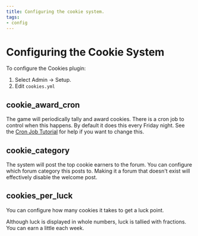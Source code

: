 ```yaml
---
title: Configuring the cookie system.
tags:
- config
---
```

# Configuring the Cookie System

To configure the Cookies plugin:

1. Select Admin -> Setup.
2. Edit `cookies.yml`

## cookie_award_cron

The game will periodically tally and award cookies.  There is a cron job to control when this happens.  By default it does this every Friday night.  See the [Cron Job Tutorial](http://www.aresmush.com/tutorials/code/cron) for help if you want to change this.

## cookie_category

The system will post the top cookie earners to the forum.  You can configure which forum category this posts to.  Making it a forum that doesn't exist will effectively disable the welcome post.

## cookies_per_luck

You can configure how many cookies it takes to get a luck point.

Although luck is displayed in whole numbers, luck is tallied with fractions.  You can earn a little each week.